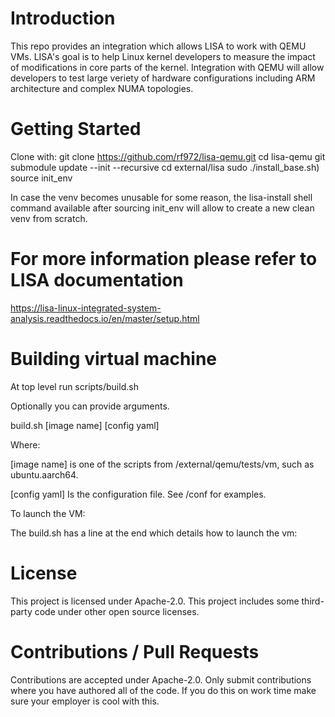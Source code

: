 Introduction
==================
This repo provides an integration which allows LISA to work with QEMU VMs.
LISA's goal is to help Linux kernel developers to measure the impact of modifications in core parts of the kernel.
Integration with QEMU will allow developers to test large veriety of hardware configurations including ARM architecture
and complex NUMA topologies.

Getting Started
==================
Clone with:
git clone https://github.com/rf972/lisa-qemu.git
cd lisa-qemu
git submodule update --init --recursive
cd external/lisa
sudo ./install_base.sh)
source init_env

In case the venv becomes unusable for some reason, 
the lisa-install shell command available after sourcing init_env
will allow to create a new clean venv from scratch.

# For more information please refer to LISA documentation
https://lisa-linux-integrated-system-analysis.readthedocs.io/en/master/setup.html

# Building virtual machine
At top level run
scripts/build.sh

Optionally you can provide arguments.<P>
build.sh [image name] [config yaml]<p>
    Where:<p>
      [image name] is one of the scripts from /external/qemu/tests/vm, such as ubuntu.aarch64.<p>
      [config yaml] Is the configuration file.  See /conf for examples.<p>

To launch the VM:<p>
  The build.sh has a line at the end which details how to launch the vm:

License
==================
This project is licensed under Apache-2.0.
This project includes some third-party code under other open source licenses.

Contributions / Pull Requests
==================
Contributions are accepted under Apache-2.0. 
Only submit contributions where you have authored all of the code. 
If you do this on work time make sure your employer is cool with this.
